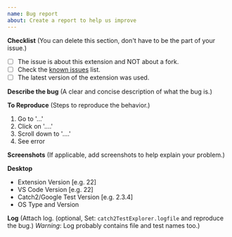 ```yaml
---
name: Bug report
about: Create a report to help us improve
---
```


**Checklist** (You can delete this section, don't have to be the part of your issue.)

- [ ] The issue is about this extension and NOT about a fork.
- [ ] Check the [known issues](https://github.com/matepek/vscode-catch2-test-adapter#known-issues) list.
- [ ] The latest version of the extension was used.

**Describe the bug** (A clear and concise description of what the bug is.)

**To Reproduce** (Steps to reproduce the behavior.)

1. Go to '...'
2. Click on '....'
3. Scroll down to '....'
4. See error

**Screenshots** (If applicable, add screenshots to help explain your problem.)

**Desktop**

- Extension Version [e.g. 22]
- VS Code Version [e.g. 22]
- Catch2/Google Test Version [e.g. 2.3.4]
- OS Type and Version

**Log** (Attach log. (optional, Set: `catch2TestExplorer.logfile` and reproduce the bug.) _Warning_: Log probably contains file and test names too.)
